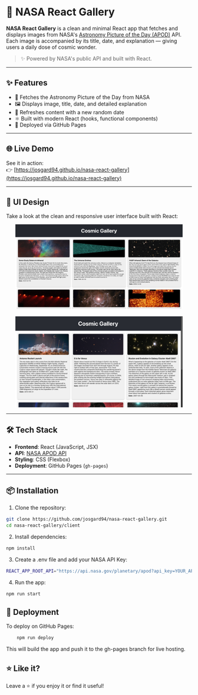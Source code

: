 # 🌌 NASA React Gallery

**NASA React Gallery** is a clean and minimal React app that fetches and displays images from NASA's [Astronomy Picture of the Day (APOD)](https://api.nasa.gov/) API. Each image is accompanied by its title, date, and explanation — giving users a daily dose of cosmic wonder.

> ✨ Powered by NASA's public API and built with React.

---

## ✨ Features

- 🔭 Fetches the Astronomy Picture of the Day from NASA
- 🖼️ Displays image, title, date, and detailed explanation
- 🔄 Refreshes content with a new random date
- ⚛️ Built with modern React (hooks, functional components)
- 🚀 Deployed via GitHub Pages

---

## 🌐 Live Demo

See it in action:  
👉 [https://josgard94.github.io/nasa-react-gallery](https://josgard94.github.io/nasa-react-gallery)

---

## 🎨 UI Design

Take a look at the clean and responsive user interface built with React:

<p align="center">
  <img src="./screenshots/ui_screenshot1.png" alt="UI Screenshot 1" width="90%" />
  <br/><br/>
  <img src="./screenshots/ui_screenshot2.png" alt="UI Screenshot 2" width="90%" />
</p>

---


## 🛠️ Tech Stack

- **Frontend**: React (JavaScript, JSX)
- **API**: [NASA APOD API](https://api.nasa.gov/)
- **Styling**: CSS (Flexbox)
- **Deployment**: GitHub Pages (`gh-pages`)

---

## 📦 Installation

1. Clone the repository:

```bash
git clone https://github.com/josgard94/nasa-react-gallery.git
cd nasa-react-gallery/client
```
2. Install dependencies:

```bash
npm install
```
3. Create a .env file and add your NASA API Key:

```bash
REACT_APP_ROOT_API="https://api.nasa.gov/planetary/apod?api_key=YOUR_API_KEY_HERE&count=6"
```
4. Run the app:
```bash 
npm run start
```
## 🚀 Deployment
To deploy on GitHub Pages:

```bash
    npm run deploy
```
This will build the app and push it to the gh-pages branch for live hosting.

## ⭐ Like it?
Leave a ⭐ if you enjoy it or find it useful!